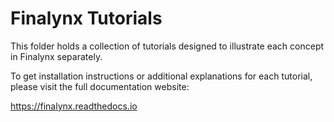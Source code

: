 # Finalynx Tutorials

This folder holds a collection of tutorials designed to illustrate each concept in Finalynx separately.

To get installation instructions or additional explanations for each tutorial, please visit the full documentation website:

https://finalynx.readthedocs.io
